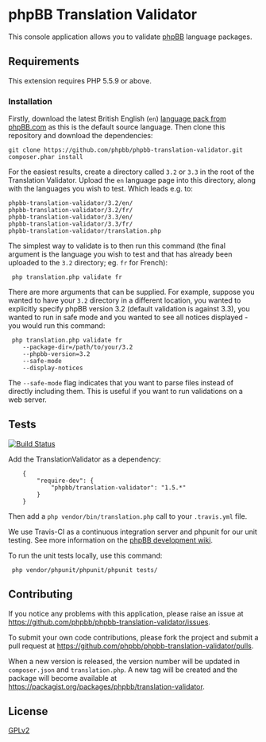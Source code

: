 # phpBB Translation Validator

This console application allows you to validate [phpBB](https://www.phpbb.com) language packages.

## Requirements

This extension requires PHP 5.5.9 or above.

### Installation

Firstly, download the latest British English (`en`) [language pack from phpBB.com](http://www.phpbb.com/customise/db/translation/british_english/) as this is the default source language. Then clone this repository and download the dependencies:

    git clone https://github.com/phpbb/phpbb-translation-validator.git
    composer.phar install

For the easiest results, create a directory called `3.2` or `3.3` in the root of the Translation Validator. Upload the `en` language page into this directory, along with the languages you wish to test. Which leads e.g. to:

    phpbb-translation-validator/3.2/en/
    phpbb-translation-validator/3.2/fr/
    phpbb-translation-validator/3.3/en/
    phpbb-translation-validator/3.3/fr/
    phpbb-translation-validator/translation.php

The simplest way to validate is to then run this command (the final argument is the language you wish to test and that has already been uploaded to the `3.2` directory; eg. `fr` for French):

     php translation.php validate fr

There are more arguments that can be supplied. For example, suppose you wanted to have your `3.2` directory in a different location, you wanted to explicitly specify phpBB version 3.2 (default validation is against 3.3), you wanted to run in safe mode and you wanted to see all notices displayed - you would run this command:

     php translation.php validate fr 
        --package-dir=/path/to/your/3.2 
        --phpbb-version=3.2 
        --safe-mode 
        --display-notices

The `--safe-mode` flag indicates that you want to parse files instead of directly including them. This is useful if you want to run validations on a web server.

## Tests

[![Build Status](https://travis-ci.org/phpbb/phpbb-translation-validator.png?branch=master)](https://travis-ci.org/phpbb/phpbb-translation-validator)

Add the TranslationValidator as a dependency:

		{
			"require-dev": {
				"phpbb/translation-validator": "1.5.*"
			}
		}

Then add a `php vendor/bin/translation.php` call to your `.travis.yml` file.

We use Travis-CI as a continuous integration server and phpunit for our unit testing. See more information on the [phpBB development wiki](https://wiki.phpbb.com/Unit_Tests).

To run the unit tests locally, use this command:

     php vendor/phpunit/phpunit/phpunit tests/

## Contributing

If you notice any problems with this application, please raise an issue at https://github.com/phpbb/phpbb-translation-validator/issues.

To submit your own code contributions, please fork the project and submit a pull request at https://github.com/phpbb/phpbb-translation-validator/pulls.

When a new version is released, the version number will be updated in `composer.json` and `translation.php`. A new tag will be created and the package will become available at https://packagist.org/packages/phpbb/translation-validator.

## License

[GPLv2](license.txt)
